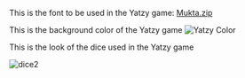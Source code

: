 This is the font to be used in the Yatzy game: 
[Mukta.zip](https://github.com/mahmoudtoumar/yatzy/files/9743044/Mukta.zip)

This is the background color of the Yatzy game 
![Yatzy Color](https://user-images.githubusercontent.com/113386132/194790546-7e46a641-ba9a-4cd0-923a-02b9e1ad37db.png)

This is the look of the dice used in the Yatzy game

![dice2](https://user-images.githubusercontent.com/113386132/194791382-81db14ed-6d75-4464-8b01-8eede9867648.jpg)


